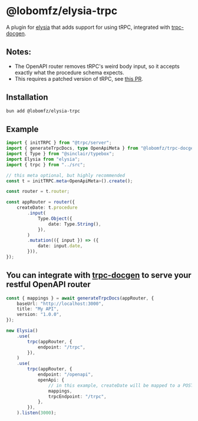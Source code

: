 # @lobomfz/elysia-trpc

A plugin for [elysia](https://github.com/elysiajs/elysia) that adds support for using tRPC, integrated with [trpc-docgen](https://github.com/lobomfz/trpc-docgen).

## Notes:
- The OpenAPI router removes tRPC's weird body input, so it accepts exactly what the procedure schema expects. 
- This requires a patched version of tRPC, see [this PR](https://github.com/trpc/trpc/pull/5909).


## Installation

```bash
bun add @lobomfz/elysia-trpc
```

## Example

```typescript
import { initTRPC } from "@trpc/server";
import { generateTrpcDocs, type OpenApiMeta } from "@lobomfz/trpc-docgen";
import { Type } from "@sinclair/typebox";
import Elysia from "elysia";
import { trpc } from "../src";

// this meta optional, but highly recommended
const t = initTRPC.meta<OpenApiMeta>().create();

const router = t.router;

const appRouter = router({
	createDate: t.procedure
		.input(
			Type.Object({
				date: Type.String(),
			}),
		)
		.mutation(({ input }) => ({
			date: input.date,
		})),
});

```
## You can integrate with [trpc-docgen](https://github.com/lobomfz/trpc-docgen) to serve your restful OpenAPI router

```ts
const { mappings } = await generateTrpcDocs(appRouter, {
	baseUrl: "http://localhost:3000",
	title: "My API",
	version: "1.0.0",
});

new Elysia()
	.use(
		trpc(appRouter, {
			endpoint: "/trpc",
		}),
	)
	.use(
		trpc(appRouter, {
			endpoint: "/openapi",
			openApi: {
				// in this example, createDate will be mapped to a POST /trpc/date
				mappings,
				trpcEndpoint: "/trpc",
			},
		}),
	).listen(3000);
```

